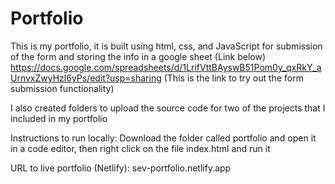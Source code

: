 # Portfolio
This is my portfolio, it is built using html, css, and JavaScript for submission of the form and storing the info in a google sheet (Link below)
https://docs.google.com/spreadsheets/d/1LrifVttBAyswB51Pom0y_qxRkY_aUrnvxZwyHzl6yPs/edit?usp=sharing (This is the link to try out the form submission functionality)

I also created folders to upload the source code for two of the projects that I included in my portfolio

Instructions to run locally:
Download the folder called portfolio and open it in a code editor, then right click on the file index.html and run it

URL to live portfolio (Netlify):
sev-portfolio.netlify.app 
